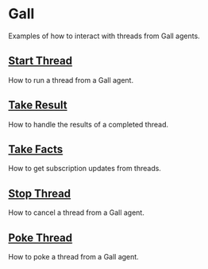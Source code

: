 # Gall

Examples of how to interact with threads from Gall agents.

## [Start Thread](start-thread)

How to run a thread from a Gall agent.

## [Take Result](take-result)

How to handle the results of a completed thread.

## [Take Facts](take-facts)

How to get subscription updates from threads.

## [Stop Thread](stop-thread)

How to cancel a thread from a Gall agent.

## [Poke Thread](poke-thread)

How to poke a thread from a Gall agent.
